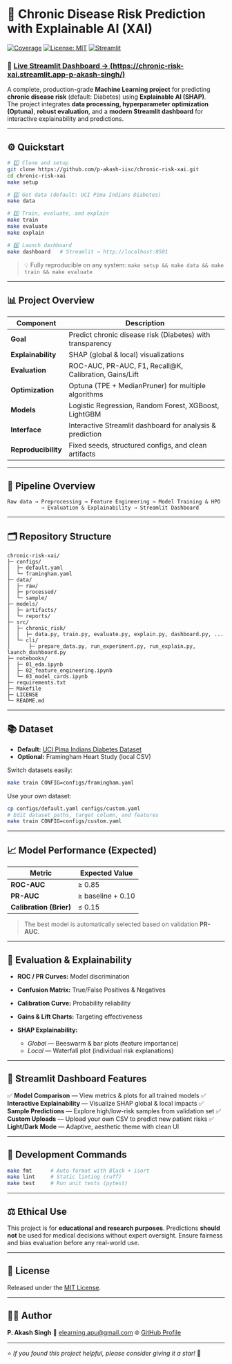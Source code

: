 

# 🧠 Chronic Disease Risk Prediction with Explainable AI (XAI)

[![Coverage](https://img.shields.io/badge/coverage-~80%25-brightgreen)](#)
[![License: MIT](https://img.shields.io/badge/License-MIT-yellow.svg)](LICENSE)
[![Streamlit](https://img.shields.io/badge/Streamlit-Dashboard-red?logo=streamlit)](#)

### 🚀 [**Live Streamlit Dashboard → (https://chronic-risk-xai.streamlit.app-p-akash-singh/)**](#)



A complete, production-grade **Machine Learning project** for predicting **chronic disease risk** (default: Diabetes) using **Explainable AI (SHAP)**.  
The project integrates **data processing, hyperparameter optimization (Optuna)**, **robust evaluation**, and a **modern Streamlit dashboard** for interactive explainability and predictions.

---

## ⚙️ Quickstart

```bash
# 1️⃣ Clone and setup
git clone https://github.com/p-akash-iisc/chronic-risk-xai.git
cd chronic-risk-xai
make setup

# 2️⃣ Get data (default: UCI Pima Indians Diabetes)
make data

# 3️⃣ Train, evaluate, and explain
make train
make evaluate
make explain

# 4️⃣ Launch dashboard
make dashboard   # Streamlit → http://localhost:8501
````

> 💡 Fully reproducible on any system:
> `make setup && make data && make train && make evaluate`

---

## 📊 Project Overview

| Component           | Description                                               |
| ------------------- | --------------------------------------------------------- |
| **Goal**            | Predict chronic disease risk (Diabetes) with transparency |
| **Explainability**  | SHAP (global & local) visualizations                      |
| **Evaluation**      | ROC-AUC, PR-AUC, F1, Recall@K, Calibration, Gains/Lift    |
| **Optimization**    | Optuna (TPE + MedianPruner) for multiple algorithms       |
| **Models**          | Logistic Regression, Random Forest, XGBoost, LightGBM     |
| **Interface**       | Interactive Streamlit dashboard for analysis & prediction |
| **Reproducibility** | Fixed seeds, structured configs, and clean artifacts      |

---

## 🧩 Pipeline Overview

```
Raw data → Preprocessing → Feature Engineering → Model Training & HPO
           → Evaluation & Explainability → Streamlit Dashboard
```

---

## 🗂️ Repository Structure

```
chronic-risk-xai/
├─ configs/
│  ├─ default.yaml
│  └─ framingham.yaml
├─ data/
│  ├─ raw/
│  ├─ processed/
│  └─ sample/
├─ models/
│  ├─ artifacts/
│  └─ reports/
├─ src/
│  ├─ chronic_risk/
│  │  ├─ data.py, train.py, evaluate.py, explain.py, dashboard.py, ...
│  └─ cli/
│      ├─ prepare_data.py, run_experiment.py, run_explain.py, launch_dashboard.py
├─ notebooks/
│  ├─ 01_eda.ipynb
│  ├─ 02_feature_engineering.ipynb
│  └─ 03_model_cards.ipynb
├─ requirements.txt
├─ Makefile
├─ LICENSE
└─ README.md
```

---

## 📚 Dataset

* **Default:** [UCI Pima Indians Diabetes Dataset](https://archive.ics.uci.edu/ml/datasets/pima+indians+diabetes)
* **Optional:** Framingham Heart Study (local CSV)

Switch datasets easily:

```bash
make train CONFIG=configs/framingham.yaml
```

Use your own dataset:

```bash
cp configs/default.yaml configs/custom.yaml
# Edit dataset paths, target column, and features
make train CONFIG=configs/custom.yaml
```

---

## 📈 Model Performance (Expected)

| Metric                  | Expected Value    |
| ----------------------- | ----------------- |
| **ROC-AUC**             | ≥ 0.85            |
| **PR-AUC**              | ≥ baseline + 0.10 |
| **Calibration (Brier)** | ≤ 0.15            |

> The best model is automatically selected based on validation **PR-AUC**.

---

## 🧮 Evaluation & Explainability

* **ROC / PR Curves:** Model discrimination
* **Confusion Matrix:** True/False Positives & Negatives
* **Calibration Curve:** Probability reliability
* **Gains & Lift Charts:** Targeting effectiveness
* **SHAP Explainability:**

  * *Global* — Beeswarm & bar plots (feature importance)
  * *Local* — Waterfall plot (individual risk explanations)

---

## 🎨 Streamlit Dashboard Features

✅ **Model Comparison** — View metrics & plots for all trained models
✅ **Interactive Explainability** — Visualize SHAP global & local impacts
✅ **Sample Predictions** — Explore high/low-risk samples from validation set
✅ **Custom Uploads** — Upload your own CSV to predict new patient risks
✅ **Light/Dark Mode** — Adaptive, aesthetic theme with clean UI

---

## 🧰 Development Commands

```bash
make fmt      # Auto-format with Black + isort
make lint     # Static linting (ruff)
make test     # Run unit tests (pytest)
```

---

## ⚖️ Ethical Use

This project is for **educational and research purposes**.
Predictions **should not** be used for medical decisions without expert oversight.
Ensure fairness and bias evaluation before any real-world use.

---

## 📄 License

Released under the [MIT License](LICENSE).

---

## 👨‍💻 Author

**P. Akash Singh**
📧 [elearning.apu@gmail.com](mailto:elearning.apu@gmail.com)
🌐 [GitHub Profile](https://github.com/p-akash-iisc)

---

⭐ *If you found this project helpful, please consider giving it a star!* 🌟


